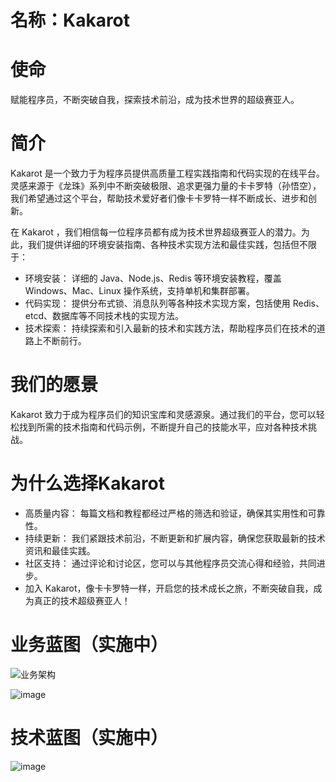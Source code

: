 # 名称：Kakarot

# 使命
赋能程序员，不断突破自我，探索技术前沿，成为技术世界的超级赛亚人。

# 简介
Kakarot 是一个致力于为程序员提供高质量工程实践指南和代码实现的在线平台。灵感来源于《龙珠》系列中不断突破极限、追求更强力量的卡卡罗特（孙悟空），我们希望通过这个平台，帮助技术爱好者们像卡卡罗特一样不断成长、进步和创新。

在 Kakarot ，我们相信每一位程序员都有成为技术世界超级赛亚人的潜力。为此，我们提供详细的环境安装指南、各种技术实现方法和最佳实践，包括但不限于：

 - 环境安装： 详细的 Java、Node.js、Redis 等环境安装教程，覆盖 Windows、Mac、Linux 操作系统，支持单机和集群部署。
 - 代码实现： 提供分布式锁、消息队列等各种技术实现方案，包括使用 Redis、etcd、数据库等不同技术栈的实现方法。
 - 技术探索： 持续探索和引入最新的技术和实践方法，帮助程序员们在技术的道路上不断前行。

# 我们的愿景
Kakarot 致力于成为程序员们的知识宝库和灵感源泉。通过我们的平台，您可以轻松找到所需的技术指南和代码示例，不断提升自己的技能水平，应对各种技术挑战。

# 为什么选择Kakarot

 - 高质量内容： 每篇文档和教程都经过严格的筛选和验证，确保其实用性和可靠性。
 - 持续更新： 我们紧跟技术前沿，不断更新和扩展内容，确保您获取最新的技术资讯和最佳实践。
 - 社区支持： 通过评论和讨论区，您可以与其他程序员交流心得和经验，共同进步。
 - 加入 Kakarot，像卡卡罗特一样，开启您的技术成长之旅，不断突破自我，成为真正的技术超级赛亚人！

# 业务蓝图（实施中）
![业务架构](https://github.com/lvxianghe/Kakarot-back-end/assets/54591588/91cda42f-b858-405a-a38c-1beb04e11027)

![image](https://github.com/lvxianghe/Kakarot-front-end/assets/54591588/99cdcf0c-35d1-415f-ad93-5ef4389c36e9)

# 技术蓝图（实施中）

![image](https://github.com/lvxianghe/Kakarot-back-end/assets/54591588/e15666cf-c945-4764-aad8-9485f0739d7b)
